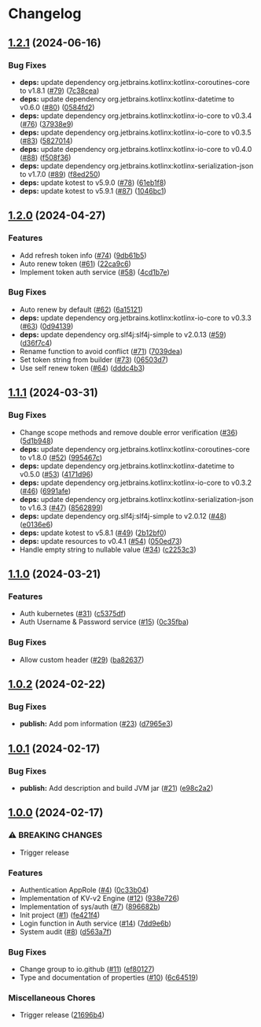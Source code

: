 # Changelog

## [1.2.1](https://github.com/Hansanto/kault/compare/v1.2.0...v1.2.1) (2024-06-16)


### Bug Fixes

* **deps:** update dependency org.jetbrains.kotlinx:kotlinx-coroutines-core to v1.8.1 ([#79](https://github.com/Hansanto/kault/issues/79)) ([7c38cea](https://github.com/Hansanto/kault/commit/7c38cea0fd09abc358b8bd37bf8da3f4ef2ec3e8))
* **deps:** update dependency org.jetbrains.kotlinx:kotlinx-datetime to v0.6.0 ([#80](https://github.com/Hansanto/kault/issues/80)) ([0584fd2](https://github.com/Hansanto/kault/commit/0584fd2e10bac38e31310dc820fb450c00caab78))
* **deps:** update dependency org.jetbrains.kotlinx:kotlinx-io-core to v0.3.4 ([#76](https://github.com/Hansanto/kault/issues/76)) ([37938e9](https://github.com/Hansanto/kault/commit/37938e92b035eac135821685db322319a3e25f99))
* **deps:** update dependency org.jetbrains.kotlinx:kotlinx-io-core to v0.3.5 ([#83](https://github.com/Hansanto/kault/issues/83)) ([5827014](https://github.com/Hansanto/kault/commit/5827014eb36155b75030cf2df394fcb38df4259c))
* **deps:** update dependency org.jetbrains.kotlinx:kotlinx-io-core to v0.4.0 ([#88](https://github.com/Hansanto/kault/issues/88)) ([f508f36](https://github.com/Hansanto/kault/commit/f508f36cca647b5cb85f91d5d48f5a2941c9079e))
* **deps:** update dependency org.jetbrains.kotlinx:kotlinx-serialization-json to v1.7.0 ([#89](https://github.com/Hansanto/kault/issues/89)) ([f8ed250](https://github.com/Hansanto/kault/commit/f8ed250ca14ca49064b3050f7b2e0dbb87afd53e))
* **deps:** update kotest to v5.9.0 ([#78](https://github.com/Hansanto/kault/issues/78)) ([61eb1f8](https://github.com/Hansanto/kault/commit/61eb1f8c77ae42c36f6cb175803dd4e5be3654d6))
* **deps:** update kotest to v5.9.1 ([#87](https://github.com/Hansanto/kault/issues/87)) ([1046bc1](https://github.com/Hansanto/kault/commit/1046bc125941f17ed933c9e70e2802b8b71486fc))

## [1.2.0](https://github.com/Hansanto/kault/compare/v1.1.1...v1.2.0) (2024-04-27)


### Features

* Add refresh token info ([#74](https://github.com/Hansanto/kault/issues/74)) ([9db61b5](https://github.com/Hansanto/kault/commit/9db61b52f6d257e8a56eba146d64dc407088aeab))
* Auto renew token ([#61](https://github.com/Hansanto/kault/issues/61)) ([22ca9c6](https://github.com/Hansanto/kault/commit/22ca9c6de99ef3260f351c16739330054b4ff4c7))
* Implement token auth service ([#58](https://github.com/Hansanto/kault/issues/58)) ([4cd1b7e](https://github.com/Hansanto/kault/commit/4cd1b7ecd82042a08606ce0c2cf5c0c6eb98115b))


### Bug Fixes

* Auto renew by default ([#62](https://github.com/Hansanto/kault/issues/62)) ([6a15121](https://github.com/Hansanto/kault/commit/6a15121cb56ec1f6e9abe8407fda7738eedb9462))
* **deps:** update dependency org.jetbrains.kotlinx:kotlinx-io-core to v0.3.3 ([#63](https://github.com/Hansanto/kault/issues/63)) ([0d94139](https://github.com/Hansanto/kault/commit/0d941397e84c8ac2d9fb46dd6f655c083e332761))
* **deps:** update dependency org.slf4j:slf4j-simple to v2.0.13 ([#59](https://github.com/Hansanto/kault/issues/59)) ([d36f7c4](https://github.com/Hansanto/kault/commit/d36f7c46f55b18b954d720b759d87a23b3a5f7b5))
* Rename function to avoid conflict ([#71](https://github.com/Hansanto/kault/issues/71)) ([7039dea](https://github.com/Hansanto/kault/commit/7039dea5c34de74918e185e3b88579acaab311d4))
* Set token string from builder ([#73](https://github.com/Hansanto/kault/issues/73)) ([06503d7](https://github.com/Hansanto/kault/commit/06503d726e67deaef767892f76eef157a6ab5bad))
* Use self renew token ([#64](https://github.com/Hansanto/kault/issues/64)) ([dddc4b3](https://github.com/Hansanto/kault/commit/dddc4b37ec13fb0ae8264400dfee229d9c2ccf3a))

## [1.1.1](https://github.com/Hansanto/kault/compare/v1.1.0...v1.1.1) (2024-03-31)


### Bug Fixes

* Change scope methods and remove double error verification ([#36](https://github.com/Hansanto/kault/issues/36)) ([5d1b948](https://github.com/Hansanto/kault/commit/5d1b94832d8dedc0cd34e6d679e68b7eab22c384))
* **deps:** update dependency org.jetbrains.kotlinx:kotlinx-coroutines-core to v1.8.0 ([#52](https://github.com/Hansanto/kault/issues/52)) ([995467c](https://github.com/Hansanto/kault/commit/995467c9d15883454491dff709c0c9ad3100b238))
* **deps:** update dependency org.jetbrains.kotlinx:kotlinx-datetime to v0.5.0 ([#53](https://github.com/Hansanto/kault/issues/53)) ([4171d96](https://github.com/Hansanto/kault/commit/4171d96aa5ee69740a47543934be6ce0e1786b77))
* **deps:** update dependency org.jetbrains.kotlinx:kotlinx-io-core to v0.3.2 ([#46](https://github.com/Hansanto/kault/issues/46)) ([6991afe](https://github.com/Hansanto/kault/commit/6991afe782ac7a42d9093305dc3004327907f6f5))
* **deps:** update dependency org.jetbrains.kotlinx:kotlinx-serialization-json to v1.6.3 ([#47](https://github.com/Hansanto/kault/issues/47)) ([8562899](https://github.com/Hansanto/kault/commit/8562899ac3b2efd206dd52e9cafe49e03a7769f8))
* **deps:** update dependency org.slf4j:slf4j-simple to v2.0.12 ([#48](https://github.com/Hansanto/kault/issues/48)) ([e0136e6](https://github.com/Hansanto/kault/commit/e0136e647cb021d1bfcaa97c770f469a4577da5d))
* **deps:** update kotest to v5.8.1 ([#49](https://github.com/Hansanto/kault/issues/49)) ([2b12bf0](https://github.com/Hansanto/kault/commit/2b12bf090f4758cacf5470f3f6a692b420f51149))
* **deps:** update resources to v0.4.1 ([#54](https://github.com/Hansanto/kault/issues/54)) ([050ed73](https://github.com/Hansanto/kault/commit/050ed73a899a6bb27d736945fe6a0db9a1330f56))
* Handle empty string to nullable value ([#34](https://github.com/Hansanto/kault/issues/34)) ([c2253c3](https://github.com/Hansanto/kault/commit/c2253c3aee395d308f9b306fa1e6ec8e64cf0809))

## [1.1.0](https://github.com/Hansanto/kault/compare/v1.0.2...v1.1.0) (2024-03-21)


### Features

* Auth kubernetes ([#31](https://github.com/Hansanto/kault/issues/31)) ([c5375df](https://github.com/Hansanto/kault/commit/c5375dfa2cbb1f9aef46ddc4cad354bcf833580d))
* Auth Username & Password service ([#15](https://github.com/Hansanto/kault/issues/15)) ([0c35fba](https://github.com/Hansanto/kault/commit/0c35fba8d0500b8c85625213140b95d8b47f8142))


### Bug Fixes

* Allow custom header ([#29](https://github.com/Hansanto/kault/issues/29)) ([ba82637](https://github.com/Hansanto/kault/commit/ba826373f6bf1cb9232b6dc0fa1b4178fd866adc))

## [1.0.2](https://github.com/Hansanto/kault/compare/v1.0.1...v1.0.2) (2024-02-22)


### Bug Fixes

* **publish:** Add pom information ([#23](https://github.com/Hansanto/kault/issues/23)) ([d7965e3](https://github.com/Hansanto/kault/commit/d7965e31eac5df822438d17df23fdc4172090d2e))

## [1.0.1](https://github.com/Hansanto/kault/compare/v1.0.0...v1.0.1) (2024-02-17)


### Bug Fixes

* **publish:** Add description and build JVM jar ([#21](https://github.com/Hansanto/kault/issues/21)) ([e98c2a2](https://github.com/Hansanto/kault/commit/e98c2a27936ed5077bd7bb895f2f029ebe8cb581))

## [1.0.0](https://github.com/Hansanto/kault/compare/v0.0.1...v1.0.0) (2024-02-17)


### ⚠ BREAKING CHANGES

* Trigger release

### Features

* Authentication AppRole ([#4](https://github.com/Hansanto/kault/issues/4)) ([0c33b04](https://github.com/Hansanto/kault/commit/0c33b04d727261377447c69c25531e964c454114))
* Implementation of KV-v2 Engine ([#12](https://github.com/Hansanto/kault/issues/12)) ([938e726](https://github.com/Hansanto/kault/commit/938e72699d54ad59c29a18d5857b707b3e148c54))
* Implementation of sys/auth ([#7](https://github.com/Hansanto/kault/issues/7)) ([896682b](https://github.com/Hansanto/kault/commit/896682b7da4dcc6bebc90fd520adebd4580ca7dd))
* Init project ([#1](https://github.com/Hansanto/kault/issues/1)) ([fe421f4](https://github.com/Hansanto/kault/commit/fe421f4e348fe7c296413ef1635ef9b508bc2fd8))
* Login function in Auth service ([#14](https://github.com/Hansanto/kault/issues/14)) ([7dd9e6b](https://github.com/Hansanto/kault/commit/7dd9e6b8f95a0be5cdbcf38a8f5660e19951b416))
* System audit ([#8](https://github.com/Hansanto/kault/issues/8)) ([d563a7f](https://github.com/Hansanto/kault/commit/d563a7f1e2ad1be1a662d1b1dff494202f0b46fe))


### Bug Fixes

* Change group to io.github ([#11](https://github.com/Hansanto/kault/issues/11)) ([ef80127](https://github.com/Hansanto/kault/commit/ef80127aa3ed442bebda92ef9c820df53c9d7808))
* Type and documentation of properties ([#10](https://github.com/Hansanto/kault/issues/10)) ([6c64519](https://github.com/Hansanto/kault/commit/6c64519a6d173cbdada72cb6074bf5853dc389eb))


### Miscellaneous Chores

* Trigger release ([21696b4](https://github.com/Hansanto/kault/commit/21696b4ef9fa1a7ae6adaf0fe16205a813e687d2))
